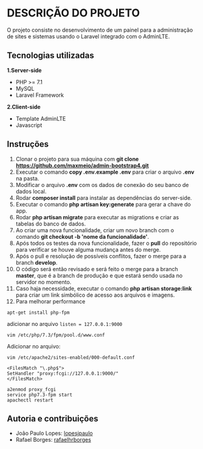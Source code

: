 # DESCRIÇÃO DO PROJETO

O projeto consiste no desenvolvimento de um painel para a administração de sites e sistemas usando o Laravel integrado com o AdminLTE.

## Tecnologias utilizadas

**1.Server-side**

-   PHP >= 7.1
-   MySQL
-   Laravel Framework

**2.Client-side**

-   Template AdminLTE
-   Javascript

## Instruções

1. Clonar o projeto para sua máquina com **git clone https://github.com/maxmeio/admin-bootstrap4.git**
2. Executar o comando **copy .env.example .env** para criar o arquivo **.env** na pasta.
3. Modificar o arquivo **.env** com os dados de conexão do seu banco de dados local.
4. Rodar **composer install** para instalar as dependências do server-side.
5. Executar o comando **php artisan key:generate** para gerar a chave do app.
6. Rodar **php artisan migrate** para executar as migrations e criar as tabelas do banco de dados.
7. Ao criar uma nova funcionalidade, criar um novo branch com o comando **git checkout -b 'nome da funcionalidade'**.
8. Após todos os testes da nova funcionalidade, fazer o **pull** do repositório para verificar se houve alguma mudança antes do merge.
9. Após o pull e resolução de possíveis conflitos, fazer o merge para a branch **develop**.
10. O código será então revisado e será feito o merge para a branch **master**, que é a branch de produção
    e que estará sendo usada no servidor no momento.
11. Caso haja necessidade, executar o comando **php artisan storage:link** para criar um link
    simbólico de acesso aos arquivos e imagens.
12. Para melhorar performance

```
apt-get install php-fpm
```

adicionar no arquivo `listen = 127.0.0.1:9000`

```
vim /etc/php/7.3/fpm/pool.d/www.conf
```

Adicionar no arquivo:

```
vim /etc/apache2/sites-enabled/000-default.conf
```

```
<FilesMatch "\.php$">
SetHandler "proxy:fcgi://127.0.0.1:9000/"
</FilesMatch>
```

```
a2enmod proxy_fcgi
service php7.3-fpm start
apachectl restart
```

## Autoria e contribuições

-   João Paulo Lopes: [lopesjpaulo](https://github.com/lopesjpaulo)
-   Rafael Borges: [rafaelhrborges](https://github.com/rafaelhrborges)
